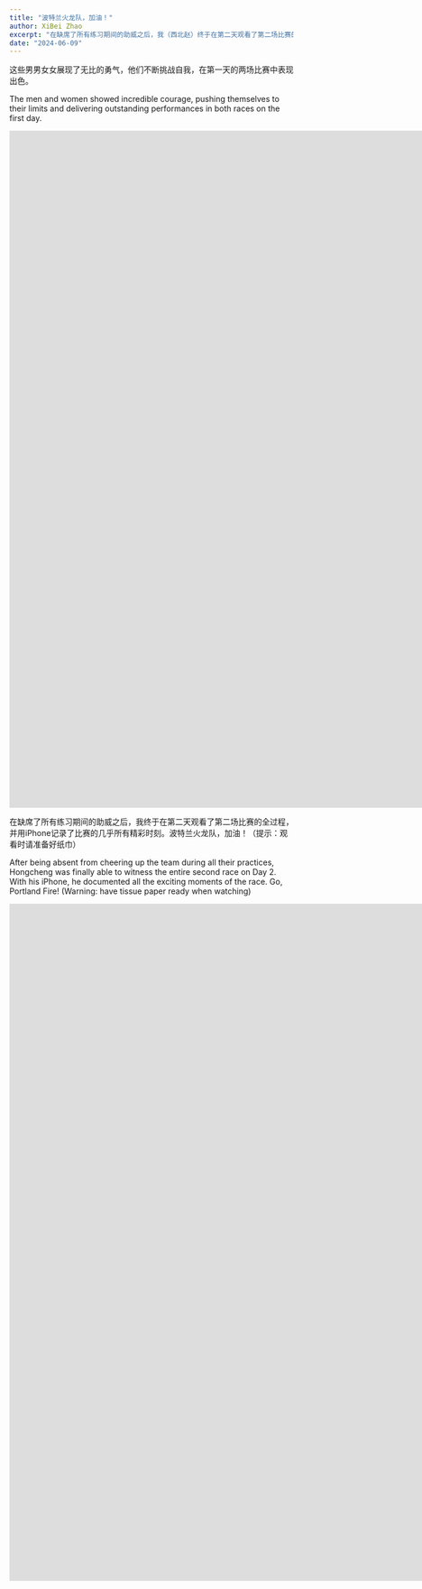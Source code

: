 ```yaml
---
title: "波特兰火龙队，加油！"
author: XiBei Zhao
excerpt: "在缺席了所有练习期间的助威之后，我（西北赵）终于在第二天观看了第二场比赛的全过程，并用iPhone记录了比赛的几乎所有精彩时刻。波特兰火龙队，加油！（提示：观看时请准备好纸巾）"
date: "2024-06-09"
---
```


这些男男女女展现了无比的勇气，他们不断挑战自我，在第一天的两场比赛中表现出色。

The men and women showed incredible courage, pushing themselves to their limits and delivering outstanding performances in both races on the first day.

<iframe width="2135" height="1200" src="https://www.youtube.com/embed/UJEjAhXFTDw" title="Portland Fire on Day 1 of Dragon Boat Race" frameborder="0" allow="accelerometer; autoplay; clipboard-write; encrypted-media; gyroscope; picture-in-picture; web-share" referrerpolicy="strict-origin-when-cross-origin" allowfullscreen></iframe>

在缺席了所有练习期间的助威之后，我终于在第二天观看了第二场比赛的全过程，并用iPhone记录了比赛的几乎所有精彩时刻。波特兰火龙队，加油！（提示：观看时请准备好纸巾）

After being absent from cheering up the team during all their practices, Hongcheng was finally able to witness the entire second race on Day 2. With his iPhone, he documented all the exciting moments of the race. Go, Portland Fire! (Warning: have tissue paper ready when watching)

<iframe width="2135" height="1200" src="https://www.youtube.com/embed/AHHVWUn8xKk" title="Portland Fire in 2024 Rose Festival Dragon Boat Race" frameborder="0" allow="accelerometer; autoplay; clipboard-write; encrypted-media; gyroscope; picture-in-picture; web-share" referrerpolicy="strict-origin-when-cross-origin" allowfullscreen></iframe>
